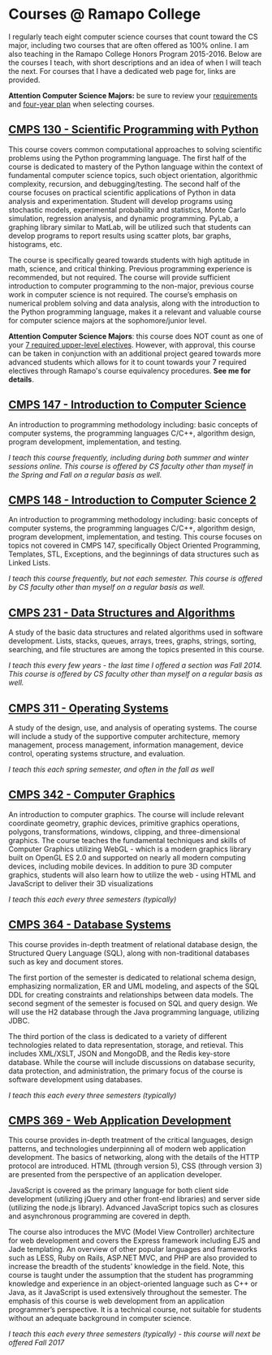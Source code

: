 # Courses @ Ramapo College
I regularly teach eight computer science courses that count toward the CS major, including two courses that are often offered as 100% online.  I am also teaching in the Ramapo College Honors Program 2015-2016.  Below are the courses I teach, with short descriptions and an idea of when I will teach the next.  For courses that I have a dedicated web page for, links are provided.

**Attention Computer Science Majors:**  be sure to review your [requirements](http://www.ramapo.edu/catalog-2014-2015/tas/compscience/) and [four-year plan](http://www.ramapo.edu/four-year-2014-2015/tas/computer-science/) when selecting courses.

## [CMPS 130 - Scientific Programming with Python](cmps130/Summer)
This course covers common computational approaches to solving scientific problems using the Python programming language.  The first half of the course is dedicated to mastery of the Python language within the context of fundamental computer science topics, such object orientation, algorithmic complexity, recursion, and debugging/testing.  The second half of the course focuses on practical scientific applications of Python in data analysis and experimentation.  Student will develop programs using stochastic models, experimental probability and statistics, Monte Carlo simulation, regression analysis, and dynamic programming.  PyLab, a graphing library similar to MatLab, will be utilized such that students can develop programs to report results using scatter plots, bar graphs, histograms, etc.  

The course is specifically geared towards students with high aptitude in math, science, and critical thinking.  Previous programming experience is recommended, but not required.  The course will provide sufficient introduction to computer programming to the non-major, previous course work in computer science is not required.  The course’s emphasis on numerical problem solving and data analysis, along with the introduction to the Python programming language, makes it a relevant and valuable course for computer science majors at the sophomore/junior level.

**Attention Computer Science Majors**: this course does NOT count as one of your [7 required upper-level electives](http://www.ramapo.edu/catalog-2014-2015/tas/compscience/).  However, with approval, this course can be taken in conjunction with an additional project geared towards more advanced students which allows for it to count towards your 7 required electives through Ramapo's course equivalency procedures.  **See me for details**.

## [CMPS 147 - Introduction to Computer Science](cmps147/Summer)
An introduction to programming methodology including: basic concepts of computer systems, the programming languages C/C++, algorithm design, program development, implementation, and testing.

*I teach this course frequently, including during both summer and winter sessions online.  This course is offered by CS faculty other than myself in the Spring and Fall on a regular basis as well.*

## [CMPS 148 - Introduction to Computer Science 2](cmps148)
An introduction to programming methodology including:  basic concepts of computer systems, the programming languages C/C++, algorithm design, program development, implementation, and testing.  This course focuses on topics not covered in CMPS 147, specifically Object Oriented Programming, Templates, STL, Exceptions, and the beginnings of data structures such as Linked Lists.

*I teach this course frequently, but not each semester.  This course is offered by CS faculty other than myself on a regular basis as well.*

## [CMPS 231 - Data Structures and Algorithms](cmps231)
A study of the basic data structures and related algorithms used in software development. Lists, stacks, queues, arrays, trees, graphs, strings, sorting, searching, and file structures are among the topics presented in this course.

*I teach this every few years - the last time I offered a section was Fall 2014.  This course is offered by CS faculty other than myself on a regular basis as well.*


## [CMPS 311 - Operating Systems](cmps311)
A study of the design, use, and analysis of operating systems. The course will include a study of the supportive computer architecture, memory management, process management, information management, device control, operating systems structure, and evaluation.  

*I teach this each spring semester, and often in the fall as well*

## [CMPS 342 - Computer Graphics](cmps342)
An introduction to computer graphics.  The course will include relevant coordinate geometry, graphic devices, primitive graphics operations, polygons, transformations, windows, clipping, and three-dimensional graphics.  The course teaches the fundamental techniques and skills of Computer Graphics utilizing WebGL - which is a modern graphics library built on OpenGL ES 2.0 and supported on nearly all modern computing devices, including mobile devices.  In addition to pure 3D computer graphics, students will also learn how to utilize the web - using HTML and JavaScript to deliver their 3D visualizations

*I teach this each every three semesters (typically)*

## [CMPS 364 - Database Systems](cmps364)

This course provides in-depth treatment of relational database design, the Structured Query Language (SQL), along with non-traditional databases such as key and document stores.

The first portion of the semester is dedicated to relational schema design, emphasizing normalization, ER and UML modeling, and aspects of the SQL DDL for creating constraints and relationships between data models.
The second segment of the semester is focused on SQL and query design. We will use the H2 database through the Java programming language, utilizing JDBC.

The third portion of the class is dedicated to a variety of different technologies related to data representation, storage, and retieval. This includes XML/XSLT, JSON and MongoDB, and the Redis key-store database.
While the course will include discussions on database security, data protection, and administration, the primary focus of the course is software development using databases.

*I teach this each every three semesters (typically)*

## [CMPS 369 - Web Application Development](cmps369)
This course provides in-depth treatment of the critical languages, design patterns, and technologies underpinning all of modern web application development. The basics of networking, along with the details of the HTTP protocol are introduced. HTML (through version 5), CSS (through version 3) are presented from the perspective of an application developer.

JavaScript is covered as the primary language for both client side development (utilizing jQuery and other front-end libraries) and server side (utilizing the node.js library). Advanced JavaScript topics such as closures and asynchronous programming are covered in depth.

The course also introduces the MVC (Model View Controller) architecture for web development and covers the Express framework including EJS and Jade templating. An overview of other popular languages and frameworks such as LESS, Ruby on Rails, ASP.NET MVC, and PHP are also provided to increase the breadth of the students’ knowledge in the field.
Note, this course is taught under the assumption that the student has programming knowledge and experience in an object-oriented language such as C++ or Java, as it JavaScript is used extensively throughout the semester. The emphasis of this course is web development from an application programmer’s perspective. It is a technical course, not suitable for students without an adequate background in computer science.

*I teach this each every three semesters (typically) - this course will next be offered Fall 2017*

